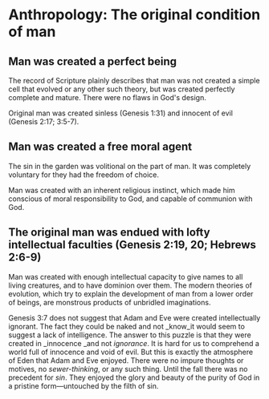# Anthropology: The original condition of man

## Man was created a perfect being

The record of Scripture plainly describes that man was not created a simple cell that evolved or any other such theory, but was created perfectly complete and mature. There were no flaws in God's design.

Original man was created sinless (Genesis 1:31) and innocent of evil (Genesis 2:17; 3:5-7).

## Man was created a free moral agent

The sin in the garden was volitional on the part of man. It was completely voluntary for they had the freedom of choice.

Man was created with an inherent religious instinct, which made him conscious of moral responsibility to God, and capable of communion with God.

## The original man was endued with lofty intellectual faculties (Genesis 2:19, 20; Hebrews 2:6-9)

Man was created with enough intellectual capacity to give names to all living creatures, and to have dominion over them. The modern theories of evolution, which try to explain the development of man from a lower order of beings, are monstrous products of unbridled imaginations.

Genesis 3:7 does not suggest that Adam and Eve were created intellectually ignorant. The fact they could be naked and not _know_it would seem to suggest a lack of intelligence. The answer to this puzzle is that they were created in _innocence _and not _ignorance_. It is hard for us to comprehend a world full of innocence and void of evil. But this is exactly the atmosphere of Eden that Adam and Eve enjoyed. There were no impure thoughts or motives, no _sewer-thinking_, or any such thing. Until the fall there was no precedent for _sin_. They enjoyed the glory and beauty of the purity of God in a pristine form&mdash;untouched by the filth of sin.

